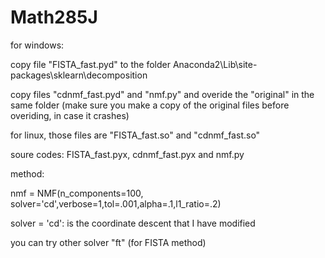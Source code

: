 # Math285J

for windows:

copy file "FISTA_fast.pyd" to the folder Anaconda2\Lib\site-packages\sklearn\decomposition

copy files "cdnmf_fast.pyd" and "nmf.py" and overide the "original" in the same folder
(make sure you make a copy of the original files before overiding, in case it crashes)


for linux, those files are "FISTA_fast.so" and "cdnmf_fast.so"

soure codes: FISTA_fast.pyx, cdnmf_fast.pyx and nmf.py

method:

nmf = NMF(n_components=100, solver='cd',verbose=1,tol=.001,alpha=.1,l1_ratio=.2)

solver = 'cd': is the coordinate descent that I have modified

you can try other solver "ft" (for FISTA method)
